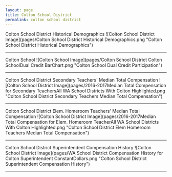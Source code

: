 ```yaml
---
layout: page
title: Colton School District
permalink: colton school district
---
```



Colton School District Historical Demographics
![Colton School District Image](pages/Colton School District Historical Demographics.png "Colton School District Historical Demographics")

___

Colton School
![Colton School Image](pages/Colton School District Colton SchoolDual Credit BarChart.png "Colton School Dual Credit Participation")

___

Colton School District Secondary Teachers' Median Total Compensation
![Colton School District Image](pages/2016-2017Median Total Compensation for Secondary TeachersAll WA School Districts With Colton Highlighted.png "Colton School District Secondary Teachers Median Total Compensation")

___

Colton School District Elem. Homeroom Teachers' Median Total Compensation
![Colton School District Image](pages/2016-2017Median Total Compensation for Elem. Homeroom TeacherAll WA School Districts With Colton Highlighted.png "Colton School District Elem Homeroom Teachers Median Total Compensation")

___

Colton School District Superintendent Compensation History
![Colton School District Image](pages/WA School District Compensation History for Colton Superintendent ConstantDollars.png "Colton School District Superintendent Compensation History")

___

